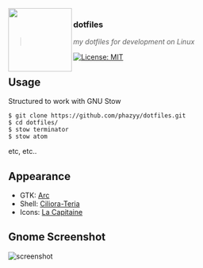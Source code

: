 <img src="http://i.imgur.com/9PHYl04.png" align="left" width="128px" height="128px"/>

### **dotfiles**
> *my dotfiles for development on Linux*

[![License: MIT](https://img.shields.io/badge/License-MIT-yellow.svg)](https://opensource.org/licenses/MIT)

## Usage
Structured to work with GNU Stow
```
$ git clone https://github.com/phazyy/dotfiles.git
$ cd dotfiles/
$ stow terminator
$ stow atom
```
etc, etc..

## Appearance
- GTK: [Arc]
- Shell: [Ciliora-Teria]
- Icons: [La Capitaine]

## Gnome Screenshot
![screenshot](Pictures/screenshots/2017-02-05.png)

[Arc]: https://github.com/horst3180/arc-theme
[Ciliora-Teria]: https://github.com/zagortenay333/ciliora-tertia-shell
[La Capitaine]: https://github.com/keeferrourke/la-capitaine-icon-theme
